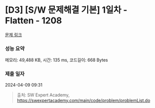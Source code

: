 # [D3] [S/W 문제해결 기본] 1일차 - Flatten - 1208 

[문제 링크](https://swexpertacademy.com/main/code/problem/problemDetail.do?contestProbId=AV139KOaABgCFAYh) 

### 성능 요약

메모리: 49,488 KB, 시간: 135 ms, 코드길이: 668 Bytes

### 제출 일자

2024-04-09 09:31



> 출처: SW Expert Academy, https://swexpertacademy.com/main/code/problem/problemList.do